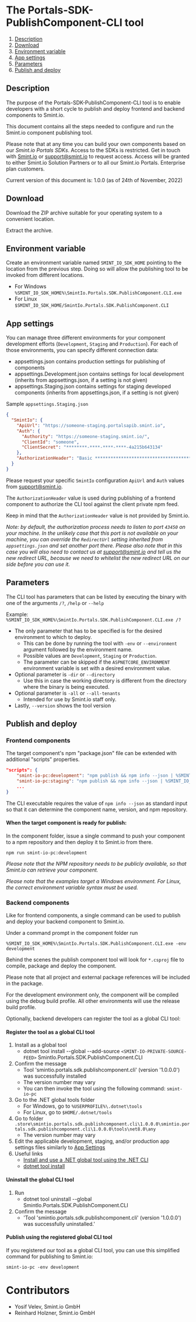 The Portals-SDK-PublishComponent-CLI tool
=========================================

1. [Description](#description)
1. [Download](#download)
1. [Environment variable](#environment-variable)
1. [App settings](#app-settings)
1. [Parameters](#parameters)
1. [Publish and deploy](#publish-and-deploy)

## Description

The purpose of the Portals-SDK-PublishComponent-CLI tool is to enable developers with a short cycle to publish and deploy frontend and backend components to Smint.io.

This document contains all the steps needed to configure and run the Smint.io component publishing tool.

Please note that at any time you can build your own components based on our *Smint.io Portals SDKs*. Access to the SDKs is restricted.
Get in touch with [Smint.io](https://www.smint.io) or [support@smint.io](mailto:support@smint.io) to request access.
Access will be granted to either Smint.io Solution Partners or to all our Smint.io Portals.
Enterprise plan customers.

Current version of this document is: 1.0.0 (as of 24th of November, 2022)

## Download

Download the ZIP archive suitable for your operating system to a convenient location.

Extract the archive.

## Environment variable

Create an environment variable named `SMINT_IO_SDK_HOME` pointing to the location from the previous step.
Doing so will allow the publishing tool to be invoked from different locations.
- For Windows `%SMINT_IO_SDK_HOME%\SmintIo.Portals.SDK.PublishComponent.CLI.exe`
- For Linux `$SMINT_IO_SDK_HOME/SmintIo.Portals.SDK.PublishComponent.CLI`

## App settings

You can manage three different environments for your component development efforts (`Development`, `Staging` and `Production`).
For each of those environments, you can specify different connection data:

- appsettings.json contains production settings for publishing of components
- appsettings.Development.json contains settings for local development (inherits from appsettings.json, if a setting is not given)
- appsettings.Staging.json contains settings for staging developed components (inherits from appsettings.json, if a setting is not given)

Sample `appsettings.Staging.json`

```json
{
  "SmintIo": {
    "ApiUrl": "https://someone-staging.portalsapib.smint.io",
    "Auth": {
      "Authority": "https://someone-staging.smint.io/",
      "ClientId": "someone",
      "ClientSecret": "********-****-****-****-4a215b643134"
    },
    "AuthorizationHeader": "Basic ************************************************************************YTX6fdRh"
  }
}
```

Please request your specific `SmintIo` configuration `ApiUrl` and `Auth` values from [support@smint.io](mailto:support@smint.io).

The `AuthorizationHeader` value is used during publishing of a frontend component to authorize the CLI tool against the client private npm feed.

Keep in mind that the `AuthorizationHeader` value is not provided by Smint.io.

*Note: by default, the authorization process needs to listen to port `43450` on your machine. In the unlikely case that this port is not 
available on your machine, you can override the `RedirectUrl` setting inherited from `appsettings.json` and set another port there. Please
also note that in this case you will also need to contact us at [support@smint.io](mailto:support@smint.io) and tell us the new redirect
URL, because we need to whitelist the new redirect URL on our side before you can use it.*

## Parameters

The CLI tool has parameters that can be listed by executing the binary with one of the arguments `/?`, `/help` or `--help`

Example: `%SMINT_IO_SDK_HOME%\SmintIo.Portals.SDK.PublishComponent.CLI.exe /?`

- The only parameter that has to be specified is for the desired environment to which to deploy.
    - This can be done by running the tool with `-env` or `--environment` argument followed by the environment name.
    - Possible values are `Development`, `Staging` or `Production`.
    - The parameter can be skipped if the `ASPNETCORE_ENVIRONMENT` environment variable is set with a desired environment value.
- Optional parameter is `-dir` or `--directory`
    - Use this in case the working directory is different from the directory where the binary is being executed.
- Optional parameter is `-all` or `--all-tenants`
    - Intended for use by Smint.io staff only.
- Lastly, `--version` shows the tool version

## Publish and deploy

### Frontend components 

The target component's npm "package.json" file can be extended with additional "scripts" properties.

```json
"scripts": {
    "smint-io-pc:development": "npm publish && npm info --json | %SMINT_IO_SDK_HOME%\\SmintIo.Portals.SDK.PublishComponent.CLI.exe -env development",
    "smint-io-pc:staging": "npm publish && npm info --json | %SMINT_IO_SDK_HOME%\\SmintIo.Portals.SDK.PublishComponent.CLI.exe -env staging",
    ...
}
```

The CLI executable requires the value of `npm info --json` as standard input so that it can determine the component name, version, and npm repository.

#### When the target component is ready for publish:

In the component folder, issue a single command to push your component to a npm repository and then deploy it to Smint.io from there.

```console
npm run smint-io-pc:development
```

*Please note that the NPM repository needs to be publicly available, so that Smint.io can retrieve your component.*

*Please note that the examples target a Windows environment. For Linux, the correct environment variable syntax must be used.*

### Backend components

Like for frontend components, a single command can be used to publish and deploy your backend component to Smint.io.

Under a command prompt in the component folder run

```console
%SMINT_IO_SDK_HOME%\SmintIo.Portals.SDK.PublishComponent.CLI.exe -env development
```

Behind the scenes the publish component tool will look for `*.csproj` file to compile, package and deploy the component.

Please note that all project and external package references will be included in the package.

For the development environment only, the component will be compiled using the debug build profile. All other environments will use the release build profile.

Optionally, backend developers can register the tool as a global CLI tool:

#### Register the tool as a global CLI tool

1. Install as a global tool
    - dotnet tool install --global --add-source `<SMINT-IO-PRIVATE-SOURCE-FEED>` SmintIo.Portals.SDK.PublishComponent.CLI
1. Confirm the message
    - Tool 'smintio.portals.sdk.publishcomponent.cli' (version '1.0.0.0') was successfully installed
	- The version number may vary
	- You can then invoke the tool using the following command: `smint-io-pc`
1. Go to the .NET global tools folder
	- For Windows, go to `%USERPROFILE%\.dotnet\tools`
	- For Linux, go to `$HOME/.dotnet/tools`
1. Go to folder `.store\smintio.portals.sdk.publishcomponent.cli\1.0.0.0\smintio.portals.sdk.publishcomponent.cli\1.0.0.0\tools\net8.0\any`
	- The version number may vary
1. Edit the applicable development, staging, and/or production app settings files similarly to [App Settings](#app-settings)
1. Useful links
	- [Install and use a .NET global tool using the .NET CLI](https://learn.microsoft.com/en-us/dotnet/core/tools/global-tools-how-to-use)
	- [dotnet tool install](https://learn.microsoft.com/en-us/dotnet/core/tools/dotnet-tool-install)

#### Uninstall the global CLI tool

1. Run
	- dotnet tool uninstall --global SmintIo.Portals.SDK.PublishComponent.CLI
1. Confirm the message
	- 'Tool 'smintio.portals.sdk.publishcomponent.cli' (version '1.0.0.0') was successfully uninstalled.'

#### Publish using the registered global CLI tool

If you registered our tool as a global CLI tool, you can use this simplified command for publishing to Smint.io:

```console
smint-io-pc -env development
```

Contributors
============

- Yosif Velev, Smint.io GmbH
- Reinhard Holzner, Smint.io GmbH